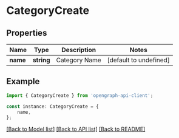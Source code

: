 # CategoryCreate


## Properties

Name | Type | Description | Notes
------------ | ------------- | ------------- | -------------
**name** | **string** | Category Name | [default to undefined]

## Example

```typescript
import { CategoryCreate } from 'opengraph-api-client';

const instance: CategoryCreate = {
    name,
};
```

[[Back to Model list]](../README.md#documentation-for-models) [[Back to API list]](../README.md#documentation-for-api-endpoints) [[Back to README]](../README.md)
